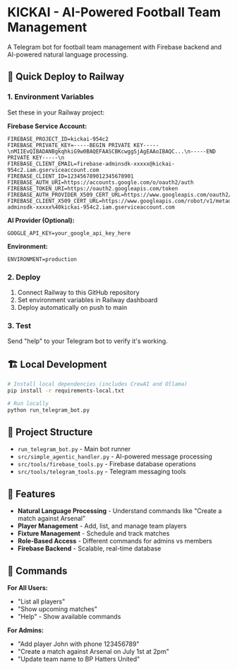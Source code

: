 # KICKAI - AI-Powered Football Team Management

A Telegram bot for football team management with Firebase backend and AI-powered natural language processing.

## 🚀 Quick Deploy to Railway

### 1. Environment Variables

Set these in your Railway project:

**Firebase Service Account:**
```
FIREBASE_PROJECT_ID=kickai-954c2
FIREBASE_PRIVATE_KEY=-----BEGIN PRIVATE KEY-----\nMIIEvQIBADANBgkqhkiG9w0BAQEFAASCBKcwggSjAgEAAoIBAQC...\n-----END PRIVATE KEY-----\n
FIREBASE_CLIENT_EMAIL=firebase-adminsdk-xxxxx@kickai-954c2.iam.gserviceaccount.com
FIREBASE_CLIENT_ID=123456789012345678901
FIREBASE_AUTH_URI=https://accounts.google.com/o/oauth2/auth
FIREBASE_TOKEN_URI=https://oauth2.googleapis.com/token
FIREBASE_AUTH_PROVIDER_X509_CERT_URL=https://www.googleapis.com/oauth2/v1/certs
FIREBASE_CLIENT_X509_CERT_URL=https://www.googleapis.com/robot/v1/metadata/x509/firebase-adminsdk-xxxxx%40kickai-954c2.iam.gserviceaccount.com
```

**AI Provider (Optional):**
```
GOOGLE_API_KEY=your_google_api_key_here
```

**Environment:**
```
ENVIRONMENT=production
```

### 2. Deploy

1. Connect Railway to this GitHub repository
2. Set environment variables in Railway dashboard
3. Deploy automatically on push to main

### 3. Test

Send "help" to your Telegram bot to verify it's working.

## 🏗️ Local Development

```bash
# Install local dependencies (includes CrewAI and Ollama)
pip install -r requirements-local.txt

# Run locally
python run_telegram_bot.py
```

## 📁 Project Structure

- `run_telegram_bot.py` - Main bot runner
- `src/simple_agentic_handler.py` - AI-powered message processing
- `src/tools/firebase_tools.py` - Firebase database operations
- `src/tools/telegram_tools.py` - Telegram messaging tools

## 🔧 Features

- **Natural Language Processing** - Understand commands like "Create a match against Arsenal"
- **Player Management** - Add, list, and manage team players
- **Fixture Management** - Schedule and track matches
- **Role-Based Access** - Different commands for admins vs members
- **Firebase Backend** - Scalable, real-time database

## 📝 Commands

**For All Users:**
- "List all players"
- "Show upcoming matches"
- "Help" - Show available commands

**For Admins:**
- "Add player John with phone 123456789"
- "Create a match against Arsenal on July 1st at 2pm"
- "Update team name to BP Hatters United" 